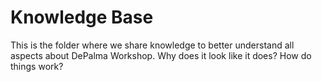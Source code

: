 # Knowledge Base
This is the folder where we share knowledge to better understand all aspects about DePalma Workshop. Why does it look like it does? How do things work?